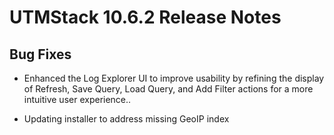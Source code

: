 # UTMStack 10.6.2 Release Notes
## Bug Fixes
- Enhanced the Log Explorer UI to improve usability by refining the display of Refresh, Save Query, Load Query, and Add Filter actions for a more intuitive user experience..

- Updating installer to address missing GeoIP index
